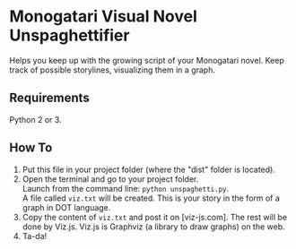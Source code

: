 # Monogatari Visual Novel Unspaghettifier

Helps you keep up with the growing script of your Monogatari novel.
Keep track of possible storylines, visualizing them in a graph.


## Requirements

Python 2 or 3.


## How To

1. Put this file in your project folder (where the "dist" folder is located).
2. Open the terminal and go to your project folder. \
Launch from the command line: `python unspaghetti.py`. \
A file called `viz.txt` will be created.
This is your story in the form of a graph in DOT language.
3. Copy the content of `viz.txt` and post it on [viz-js.com].
The rest will be done by Viz.js.
Viz.js is Graphviz (a library to draw graphs) on the web.
4. Ta-da!
